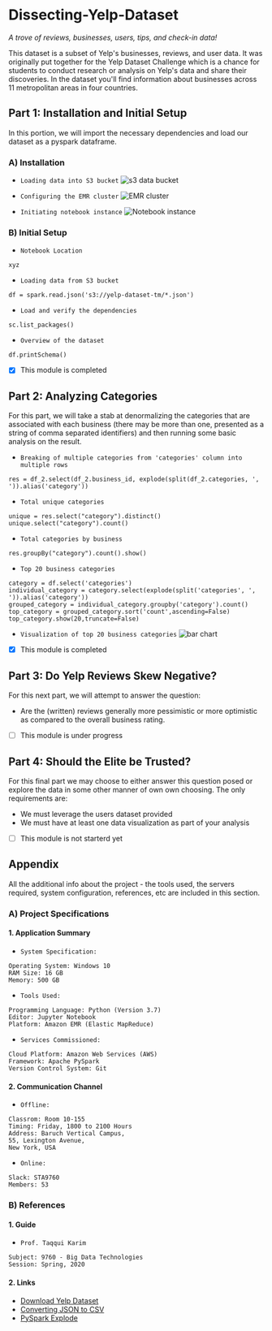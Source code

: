 # Dissecting-Yelp-Dataset
*A trove of reviews, businesses, users, tips, and check-in data!*

This dataset is a subset of Yelp's businesses, reviews, and user data. It was originally put together for the Yelp Dataset Challenge which is a chance for students to conduct research or analysis on Yelp's data and share their discoveries. In the dataset you'll find information about businesses across 11 metropolitan areas in four countries.


## Part 1: Installation and Initial Setup
In this portion, we will import the necessary dependencies and load our dataset as a pyspark dataframe.

### A) Installation
* ```Loading data into S3 bucket```
![s3 data bucket](https://user-images.githubusercontent.com/6689256/80295489-ff5a8300-8740-11ea-90cf-35952dd30052.png)

* ```Configuring the EMR cluster```
![EMR cluster](https://user-images.githubusercontent.com/6689256/80295460-c8846d00-8740-11ea-9604-27ad6366b1e9.png)

* ```Initiating notebook instance```
![Notebook instance](https://user-images.githubusercontent.com/6689256/80295518-45174b80-8741-11ea-9b76-5feb1632698f.png)

### B) Initial Setup
* ```Notebook Location```
``` 
xyz
```
* ```Loading data from S3 bucket```
``` 
df = spark.read.json('s3://yelp-dataset-tm/*.json')
```
* ```Load and verify the dependencies```
``` 
sc.list_packages()
```
* ```Overview of the dataset```
``` 
df.printSchema()
```

- [x] This module is completed


## Part 2: Analyzing Categories
For this part, we will take a stab at denormalizing the categories that are associated with each business (there may be more than one, presented as a string of comma separated identifiers) and then running some basic analysis on the result.

* ```Breaking of multiple categories from 'categories' column into multiple rows```
``` 
res = df_2.select(df_2.business_id, explode(split(df_2.categories, ', ')).alias('category'))
```
* ```Total unique categories```
``` 
unique = res.select("category").distinct()
unique.select("category").count()
```
* ```Total categories by business```
``` 
res.groupBy("category").count().show()
```
* ```Top 20 business categories```
``` 
category = df.select('categories')
individual_category = category.select(explode(split('categories', ', ')).alias('category'))
grouped_category = individual_category.groupby('category').count()
top_category = grouped_category.sort('count',ascending=False)
top_category.show(20,truncate=False)
```
* ```Visualization of top 20 business categories```
![bar chart](https://user-images.githubusercontent.com/6689256/80319592-2f586380-87df-11ea-8ada-29c81ca8e6f6.png)

- [x] This module is completed


## Part 3: Do Yelp Reviews Skew Negative?
For this next part, we will attempt to answer the question: 
- Are the (written) reviews generally more pessimistic or more optimistic as compared to the overall business rating.

- [ ] This module is under progress


## Part 4: Should the Elite be Trusted?
For this final part we may choose to either answer this question posed or explore the data in some other manner of own own choosing. The only requirements are:
- We must leverage the users dataset provided
- We must have at least one data visualization as part of your analysis

- [ ] This module is not starterd yet


## Appendix
All the additional info about the project - the tools used, the servers required, system configuration, references, etc are included in this section.

### A) Project Specifications

#### 1. Application Summary
* ```System Specification:```
``` 
Operating System: Windows 10
RAM Size: 16 GB
Memory: 500 GB
```

* ```Tools Used:```
``` 
Programming Language: Python (Version 3.7)
Editor: Jupyter Notebook
Platform: Amazon EMR (Elastic MapReduce)
```

* ```Services Commissioned:```
``` 
Cloud Platform: Amazon Web Services (AWS)
Framework: Apache PySpark
Version Control System: Git
```

#### 2. Communication Channel
* ```Offline:```
``` 
Classrom: Room 10-155
Timing: Friday, 1800 to 2100 Hours
Address: Baruch Vertical Campus,
55, Lexington Avenue,
New York, USA
```

* ```Online:```
``` 
Slack: STA9760
Members: 53
```

### B) References

#### 1. Guide
* ```Prof. Taqqui Karim```
``` 
Subject: 9760 - Big Data Technologies
Session: Spring, 2020
```

#### 2. Links
- [Download Yelp Dataset](https://www.kaggle.com/yelp-dataset/yelp-dataset#yelp_academic_dataset_user.json)
- [Converting JSON to CSV](https://medium.com/@gabrielpires/how-to-convert-a-json-file-to-csv-python-script-a9ff0a3f906e)
- [PySpark Explode](https://sparkbyexamples.com/pyspark/pyspark-explode-array-and-map-columns-to-rows/)
